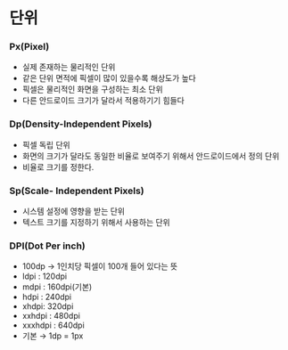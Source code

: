 # 단위
### Px(Pixel)
- 실제 존재하는 물리적인 단위
- 같은 단위 면적에 픽셀이 많이 있을수록 해상도가 높다
- 픽셀은 물리적인 화면을 구성하는 최소 단위
- 다른 안드로이드 크기가 달라서 적용하기기 힘들다

### Dp(Density-Independent Pixels)
- 픽셀 독립 단위
- 화면의 크기가 달라도 동일한 비율로 보여주기 위해서 안드로이드에서 정의 단위
- 비율로 크기를 정한다.

### Sp(Scale- Independent Pixels)
- 시스템 설정에 영향을 받는 단위
- 텍스트 크기를 지정하기 위해서 사용하는 단위

### DPI(Dot Per inch)
- 100dp -> 1인치당 픽셀이 100개 들어 있다는 뜻
- ldpi : 120dpi
- mdpi : 160dpi(기본)
- hdpi : 240dpi
- xhdpi: 320dpi
- xxhdpi : 480dpi
- xxxhdpi : 640dpi
- 기본 → 1dp = 1px
